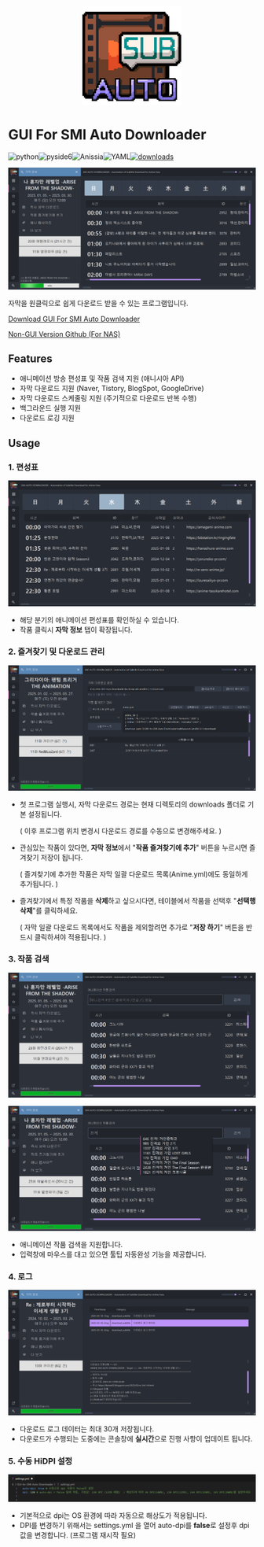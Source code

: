 <p align="center">
  <img src="./images/readme/logo.png" width="40%"/>
  <br>
</p>

# GUI For SMI Auto Downloader

![python]( https://img.shields.io/badge/Python-3776AB?style=for-the-badge&logo=Python&logoColor=white)![pyside6]( https://img.shields.io/badge/PySide6-%230092D2.svg?style=for-the-badge&logo=Qt&logocolor=white)![Anissia](https://img.shields.io/badge/Anissia-%230064BF.svg?style=for-the-badge&logoColor=white)![YAML](https://img.shields.io/badge/YAML-%23000000.svg?style=for-the-badge&logo=yaml&logoColor=white)[![downloads](https://img.shields.io/github/downloads/dhku/GUI-for-SMI-Auto-Downloader/total?style=for-the-badge)](https://github.com/dhku/GUI-for-SMI-Auto-Downloader/releases)

![title](./images/readme/main2.png)

자막을 원클릭으로 쉽게 다운로드 받을 수 있는 프로그램입니다. 

[Download GUI For SMI Auto Downloader](https://github.com/dhku/GUI-for-SMI-Auto-Downloader/releases)

[Non-GUI Version Github (For NAS)](https://github.com/dhku/SMI-Auto-Downloader) 

## Features

* 애니메이션 방송 편성표 및 작품 검색 지원 (애니시아 API)
* 자막 다운로드 지원 (Naver, Tistory, BlogSpot, GoogleDrive)
* 자막 다운로드 스케줄링 지원 (주기적으로 다운로드 반복 수행)
* 백그라운드 실행 지원
* 다운로드 로깅 지원

## Usage

### 1. 편성표

![title](./images/readme/anime2.png)

* 해당 분기의 애니메이션 편성표를 확인하실 수 있습니다. 
* 작품 클릭시 **자막 정보** 탭이 확장됩니다. 

### 2. 즐겨찾기 및 다운로드 관리

![title](./images/readme/download2.png)

* 첫 프로그램 실행시, 자막 다운로드 경로는 현재 디렉토리의 downloads 폴더로 기본 설정됩니다.

  ( 이후 프로그램 위치 변경시 다운로드 경로를 수동으로 변경해주세요. )

* 관심있는 작품이 있다면, **자막 정보**에서 "**작품 즐겨찾기에 추가**" 버튼을 누르시면 즐겨찾기 저장이 됩니다. 

  ( 즐겨찾기에 추가한 작품은 자막 일괄 다운로드 목록(Anime.yml)에도 동일하게 추가됩니다. )

* 즐겨찾기에서 특정 작품을 **삭제**하고 싶으시다면, 테이블에서 작품을 선택후 "**선택행 삭제**"를 클릭하세요.

  ( 자막 일괄 다운로드 목록에서도 작품을 제외할려면 추가로 "**저장 하기**" 버튼을 반드시 클릭하셔야 적용됩니다. )

### 3. 작품 검색

![title](./images/readme/search.png)

![title](./images/readme/search2.png)

* 애니메이션 작품 검색을 지원합니다. 
* 입력창에 마우스를 대고 있으면 툴팁 자동완성 기능을 제공합니다.

### 4. 로그

![title](./images/readme/log2.png)

* 다운로드 로그 데이터는 최대 30개 저장됩니다. 
* 다운로드가 수행되는 도중에는 콘솔창에 **실시간**으로 진행 사항이 업데이트 됩니다.

### 5. 수동 HiDPI 설정

<img src="./images/readme/resolution.png" alt="title"  />

* 기본적으로 dpi는 OS 환경에 따라 자동으로 해상도가 적용됩니다. 
* DPI를 변경하기 위해서는 settings.yml 을 열어 auto-dpi를 **false**로 설정후 dpi 값을 변경합니다. (프로그램 재시작 필요)